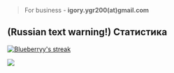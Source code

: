 > For business - **igory.ygr200(at)gmail.com**

## (Russian text warning!) Статистика
  <p>
    <a href="https://github.com/Blueberryy/github-readme-streak-stats">
      <img title="🔥 Get streak stats for your profile at git.io/streak-stats" alt="Blueberryy's streak" src="https://github-readme-streak-stats-eight.vercel.app/?user=Blueberryy&locale=ru&theme=prussian"/>

![](https://komarev.com/ghpvc/?username=Blueberryy&label=MY+TRANSLATION+ENJOYERS)
